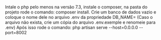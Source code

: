 Intale o php pelo menos na versão 7.3, instale o composer, na pasta do projeto rode o comando: composer install. Crie um banco de dados vazio e coloque o nome dele no arquivo .env da propriedade DB_NAME= (Caso o arquivo não exista, crie um cópia do arquivo .env.exemple e renomeie para .env) Após isso rode o comando: php artisan serve --host=0.0.0.0 --port=8002

